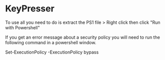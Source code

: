 # KeyPresser
To use all you need to do is extract the PS1 file > Right click then click "Run with Powershell"

If you get an error message about a security policy you will need to run the following command in a powershell window. 

Set-ExecutionPolicy -ExecutionPolicy bypass
